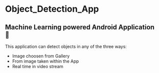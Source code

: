 # Object_Detection_App 


## Machine Learning powered Android Application :iphone:


This application can detect objects in any of the three ways:

* Image choosen from Gallery
* From image taken within the App
* Real time in video stream
